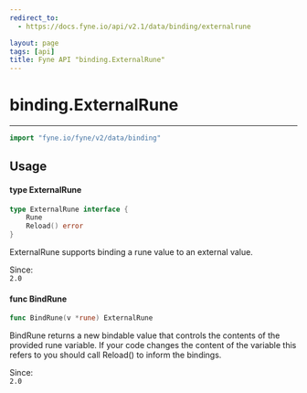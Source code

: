 ```yaml
---
redirect_to:
  - https://docs.fyne.io/api/v2.1/data/binding/externalrune

layout: page
tags: [api]
title: Fyne API "binding.ExternalRune"
---
```



# binding.ExternalRune
---
```go
import "fyne.io/fyne/v2/data/binding"
```

## Usage

#### type ExternalRune

```go
type ExternalRune interface {
	Rune
	Reload() error
}
```

ExternalRune supports binding a rune value to an external value.


<div class="since">Since: <code>
2.0</code></div>

#### func  BindRune

```go
func BindRune(v *rune) ExternalRune
```
BindRune returns a new bindable value that controls the contents of the provided rune variable. If your code changes the content of the variable this refers to you should call Reload() to inform the bindings.


<div class="since">Since: <code>
2.0</code></div>
